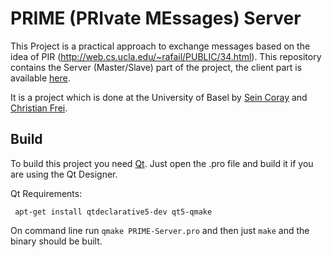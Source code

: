 # PRIME (PRIvate MEssages) Server

This Project is a practical approach to exchange messages based on the idea of PIR (http://web.cs.ucla.edu/~rafail/PUBLIC/34.html). This repository contains the Server (Master/Slave) part of the project, the client part is available [here](https://github.com/s3inlc/prime-client).

It is a project which is done at the University of Basel by [Sein Coray](https://github.com/s3inlc) and [Christian Frei](https://github.com/christianfrei).

## Build

To build this project you need [Qt](http://qt.io). Just open the .pro file and build it if you are using the Qt Designer.

Qt Requirements:

``` apt-get install qtdeclarative5-dev qt5-qmake```

On command line run ```qmake PRIME-Server.pro``` and then just ```make``` and the binary should be built.
